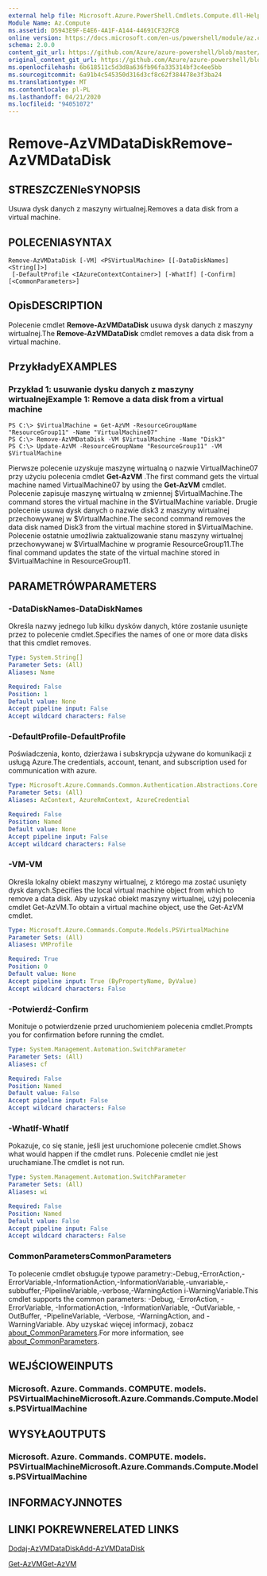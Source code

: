 ```yaml
---
external help file: Microsoft.Azure.PowerShell.Cmdlets.Compute.dll-Help.xml
Module Name: Az.Compute
ms.assetid: D5943E9F-E4E6-4A1F-A144-44691CF32FC8
online version: https://docs.microsoft.com/en-us/powershell/module/az.compute/remove-azvmdatadisk
schema: 2.0.0
content_git_url: https://github.com/Azure/azure-powershell/blob/master/src/Compute/Compute/help/Remove-AzVMDataDisk.md
original_content_git_url: https://github.com/Azure/azure-powershell/blob/master/src/Compute/Compute/help/Remove-AzVMDataDisk.md
ms.openlocfilehash: 6b618511c5d3d8a636fb96fa335314bf3c4ee5bb
ms.sourcegitcommit: 6a91b4c545350d316d3cf8c62f384478e3f3ba24
ms.translationtype: MT
ms.contentlocale: pl-PL
ms.lasthandoff: 04/21/2020
ms.locfileid: "94051072"
---
```

# <span data-ttu-id="22ded-101">Remove-AzVMDataDisk</span><span class="sxs-lookup"><span data-stu-id="22ded-101">Remove-AzVMDataDisk</span></span>

## <span data-ttu-id="22ded-102">STRESZCZENIe</span><span class="sxs-lookup"><span data-stu-id="22ded-102">SYNOPSIS</span></span>
<span data-ttu-id="22ded-103">Usuwa dysk danych z maszyny wirtualnej.</span><span class="sxs-lookup"><span data-stu-id="22ded-103">Removes a data disk from a virtual machine.</span></span>

## <span data-ttu-id="22ded-104">POLECENIA</span><span class="sxs-lookup"><span data-stu-id="22ded-104">SYNTAX</span></span>

```
Remove-AzVMDataDisk [-VM] <PSVirtualMachine> [[-DataDiskNames] <String[]>]
 [-DefaultProfile <IAzureContextContainer>] [-WhatIf] [-Confirm] [<CommonParameters>]
```

## <span data-ttu-id="22ded-105">Opis</span><span class="sxs-lookup"><span data-stu-id="22ded-105">DESCRIPTION</span></span>
<span data-ttu-id="22ded-106">Polecenie cmdlet **Remove-AzVMDataDisk** usuwa dysk danych z maszyny wirtualnej.</span><span class="sxs-lookup"><span data-stu-id="22ded-106">The **Remove-AzVMDataDisk** cmdlet removes a data disk from a virtual machine.</span></span>

## <span data-ttu-id="22ded-107">Przykłady</span><span class="sxs-lookup"><span data-stu-id="22ded-107">EXAMPLES</span></span>

### <span data-ttu-id="22ded-108">Przykład 1: usuwanie dysku danych z maszyny wirtualnej</span><span class="sxs-lookup"><span data-stu-id="22ded-108">Example 1: Remove a data disk from a virtual machine</span></span>
```
PS C:\> $VirtualMachine = Get-AzVM -ResourceGroupName "ResourceGroup11" -Name "VirtualMachine07" 
PS C:\> Remove-AzVMDataDisk -VM $VirtualMachine -Name "Disk3"
PS C:\> Update-AzVM -ResourceGroupName "ResourceGroup11" -VM $VirtualMachine
```

<span data-ttu-id="22ded-109">Pierwsze polecenie uzyskuje maszynę wirtualną o nazwie VirtualMachine07 przy użyciu polecenia cmdlet **Get-AzVM** .</span><span class="sxs-lookup"><span data-stu-id="22ded-109">The first command gets the virtual machine named VirtualMachine07 by using the **Get-AzVM** cmdlet.</span></span>
<span data-ttu-id="22ded-110">Polecenie zapisuje maszynę wirtualną w zmiennej $VirtualMachine.</span><span class="sxs-lookup"><span data-stu-id="22ded-110">The command stores the virtual machine in the $VirtualMachine variable.</span></span>
<span data-ttu-id="22ded-111">Drugie polecenie usuwa dysk danych o nazwie disk3 z maszyny wirtualnej przechowywanej w $VirtualMachine.</span><span class="sxs-lookup"><span data-stu-id="22ded-111">The second command removes the data disk named Disk3 from the virtual machine stored in $VirtualMachine.</span></span>
<span data-ttu-id="22ded-112">Polecenie ostatnie umożliwia zaktualizowanie stanu maszyny wirtualnej przechowywanej w $VirtualMachine w programie ResourceGroup11.</span><span class="sxs-lookup"><span data-stu-id="22ded-112">The final command updates the state of the virtual machine stored in $VirtualMachine in ResourceGroup11.</span></span>

## <span data-ttu-id="22ded-113">PARAMETRÓW</span><span class="sxs-lookup"><span data-stu-id="22ded-113">PARAMETERS</span></span>

### <span data-ttu-id="22ded-114">-DataDiskNames</span><span class="sxs-lookup"><span data-stu-id="22ded-114">-DataDiskNames</span></span>
<span data-ttu-id="22ded-115">Określa nazwy jednego lub kilku dysków danych, które zostanie usunięte przez to polecenie cmdlet.</span><span class="sxs-lookup"><span data-stu-id="22ded-115">Specifies the names of one or more data disks that this cmdlet removes.</span></span>

```yaml
Type: System.String[]
Parameter Sets: (All)
Aliases: Name

Required: False
Position: 1
Default value: None
Accept pipeline input: False
Accept wildcard characters: False
```

### <span data-ttu-id="22ded-116">-DefaultProfile</span><span class="sxs-lookup"><span data-stu-id="22ded-116">-DefaultProfile</span></span>
<span data-ttu-id="22ded-117">Poświadczenia, konto, dzierżawa i subskrypcja używane do komunikacji z usługą Azure.</span><span class="sxs-lookup"><span data-stu-id="22ded-117">The credentials, account, tenant, and subscription used for communication with azure.</span></span>

```yaml
Type: Microsoft.Azure.Commands.Common.Authentication.Abstractions.Core.IAzureContextContainer
Parameter Sets: (All)
Aliases: AzContext, AzureRmContext, AzureCredential

Required: False
Position: Named
Default value: None
Accept pipeline input: False
Accept wildcard characters: False
```

### <span data-ttu-id="22ded-118">-VM</span><span class="sxs-lookup"><span data-stu-id="22ded-118">-VM</span></span>
<span data-ttu-id="22ded-119">Określa lokalny obiekt maszyny wirtualnej, z którego ma zostać usunięty dysk danych.</span><span class="sxs-lookup"><span data-stu-id="22ded-119">Specifies the local virtual machine object from which to remove a data disk.</span></span>
<span data-ttu-id="22ded-120">Aby uzyskać obiekt maszyny wirtualnej, użyj polecenia cmdlet Get-AzVM.</span><span class="sxs-lookup"><span data-stu-id="22ded-120">To obtain a virtual machine object, use the Get-AzVM cmdlet.</span></span>

```yaml
Type: Microsoft.Azure.Commands.Compute.Models.PSVirtualMachine
Parameter Sets: (All)
Aliases: VMProfile

Required: True
Position: 0
Default value: None
Accept pipeline input: True (ByPropertyName, ByValue)
Accept wildcard characters: False
```

### <span data-ttu-id="22ded-121">-Potwierdź</span><span class="sxs-lookup"><span data-stu-id="22ded-121">-Confirm</span></span>
<span data-ttu-id="22ded-122">Monituje o potwierdzenie przed uruchomieniem polecenia cmdlet.</span><span class="sxs-lookup"><span data-stu-id="22ded-122">Prompts you for confirmation before running the cmdlet.</span></span>

```yaml
Type: System.Management.Automation.SwitchParameter
Parameter Sets: (All)
Aliases: cf

Required: False
Position: Named
Default value: False
Accept pipeline input: False
Accept wildcard characters: False
```

### <span data-ttu-id="22ded-123">-WhatIf</span><span class="sxs-lookup"><span data-stu-id="22ded-123">-WhatIf</span></span>
<span data-ttu-id="22ded-124">Pokazuje, co się stanie, jeśli jest uruchomione polecenie cmdlet.</span><span class="sxs-lookup"><span data-stu-id="22ded-124">Shows what would happen if the cmdlet runs.</span></span> <span data-ttu-id="22ded-125">Polecenie cmdlet nie jest uruchamiane.</span><span class="sxs-lookup"><span data-stu-id="22ded-125">The cmdlet is not run.</span></span>

```yaml
Type: System.Management.Automation.SwitchParameter
Parameter Sets: (All)
Aliases: wi

Required: False
Position: Named
Default value: False
Accept pipeline input: False
Accept wildcard characters: False
```

### <span data-ttu-id="22ded-126">CommonParameters</span><span class="sxs-lookup"><span data-stu-id="22ded-126">CommonParameters</span></span>
<span data-ttu-id="22ded-127">To polecenie cmdlet obsługuje typowe parametry:-Debug,-ErrorAction,-ErrorVariable,-InformationAction,-InformationVariable,-unvariable,-subbuffer,-PipelineVariable,-verbose,-WarningAction i-WarningVariable.</span><span class="sxs-lookup"><span data-stu-id="22ded-127">This cmdlet supports the common parameters: -Debug, -ErrorAction, -ErrorVariable, -InformationAction, -InformationVariable, -OutVariable, -OutBuffer, -PipelineVariable, -Verbose, -WarningAction, and -WarningVariable.</span></span> <span data-ttu-id="22ded-128">Aby uzyskać więcej informacji, zobacz [about_CommonParameters](http://go.microsoft.com/fwlink/?LinkID=113216).</span><span class="sxs-lookup"><span data-stu-id="22ded-128">For more information, see [about_CommonParameters](http://go.microsoft.com/fwlink/?LinkID=113216).</span></span>

## <span data-ttu-id="22ded-129">WEJŚCIOWE</span><span class="sxs-lookup"><span data-stu-id="22ded-129">INPUTS</span></span>

### <span data-ttu-id="22ded-130">Microsoft. Azure. Commands. COMPUTE. models. PSVirtualMachine</span><span class="sxs-lookup"><span data-stu-id="22ded-130">Microsoft.Azure.Commands.Compute.Models.PSVirtualMachine</span></span>

## <span data-ttu-id="22ded-131">WYSYŁA</span><span class="sxs-lookup"><span data-stu-id="22ded-131">OUTPUTS</span></span>

### <span data-ttu-id="22ded-132">Microsoft. Azure. Commands. COMPUTE. models. PSVirtualMachine</span><span class="sxs-lookup"><span data-stu-id="22ded-132">Microsoft.Azure.Commands.Compute.Models.PSVirtualMachine</span></span>

## <span data-ttu-id="22ded-133">INFORMACYJN</span><span class="sxs-lookup"><span data-stu-id="22ded-133">NOTES</span></span>

## <span data-ttu-id="22ded-134">LINKI POKREWNE</span><span class="sxs-lookup"><span data-stu-id="22ded-134">RELATED LINKS</span></span>

[<span data-ttu-id="22ded-135">Dodaj-AzVMDataDisk</span><span class="sxs-lookup"><span data-stu-id="22ded-135">Add-AzVMDataDisk</span></span>](./Add-AzVMDataDisk.md)

[<span data-ttu-id="22ded-136">Get-AzVM</span><span class="sxs-lookup"><span data-stu-id="22ded-136">Get-AzVM</span></span>](./Get-AzVM.md)


